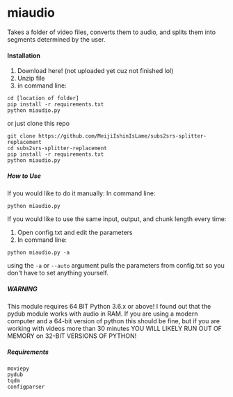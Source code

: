 # miaudio
Takes a folder of video files, converts them to audio, and splits them into segments determined by the user.

#### Installation

1. Download here! (not uploaded yet cuz not finished lol)
2. Unzip file
3. in command line:
```
cd [location of folder]
pip install -r requirements.txt
python miaudio.py
```

or just clone this repo
```
git clone https://github.com/MeijiIshinIsLame/subs2srs-splitter-replacement
cd subs2srs-splitter-replacement
pip install -r requirements.txt
python miaudio.py
```
##### How to Use

If you would like to do it manually:
In command line:
```
python miaudio.py
```

If you would like to use the same input, output, and chunk length every time:
1. Open config.txt and edit the parameters
2. In command line:
```
python miaudio.py -a
```
using the ```-a``` or ```--auto``` argument pulls the parameters from config.txt so you don't have to set anything yourself.


##### WARNING

This module requires 64 BIT Python 3.6.x or above!
I found out that the pydub module works with audio in RAM. If you are using a modern computer and a 64-bit version of python this should be fine, but if you are working with videos more than 30 minutes YOU WILL LIKELY RUN OUT OF MEMORY on 32-BIT VERSIONS OF PYTHON!

##### Requirements
```
moviepy
pydub
tqdm
configparser
```
